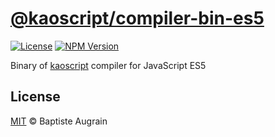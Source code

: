 [@kaoscript/compiler-bin-es5](https://github.com/kaoscript/compiler-bin-js-es5)
==================================================================================

[![License](https://img.shields.io/badge/license-MIT-blue.svg)](./LICENSE)
[![NPM Version](https://img.shields.io/npm/v/@kaoscript/compiler-bin-es5.svg?colorB=green)](https://www.npmjs.com/package/@kaoscript/compiler-bin-es5)

Binary of [kaoscript](https://github.com/kaoscript/kaoscript) compiler for JavaScript ES5

License
-------

[MIT](http://www.opensource.org/licenses/mit-license.php) &copy; Baptiste Augrain